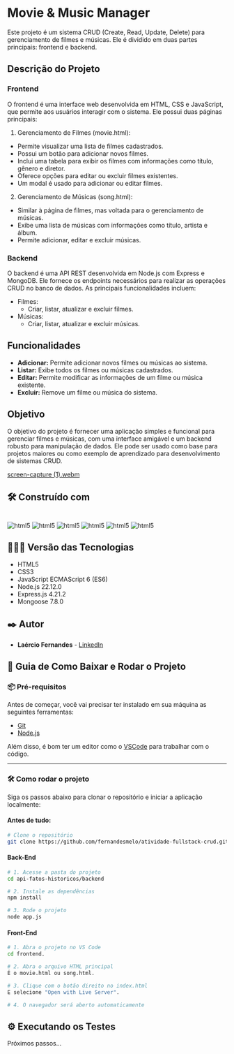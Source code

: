# Movie & Music Manager 
Este projeto é um sistema CRUD (Create, Read, Update, Delete) para gerenciamento de filmes e músicas. Ele é dividido em duas partes principais: frontend e backend.

## Descrição do Projeto

### Frontend
O frontend é uma interface web desenvolvida em HTML, CSS e JavaScript, que permite aos usuários interagir com o sistema. Ele possui duas páginas principais:

1. Gerenciamento de Filmes (movie.html):
* Permite visualizar uma lista de filmes cadastrados.
* Possui um botão para adicionar novos filmes.
* Inclui uma tabela para exibir os filmes com informações como título, gênero e diretor.
* Oferece opções para editar ou excluir filmes existentes.
* Um modal é usado para adicionar ou editar filmes.

2. Gerenciamento de Músicas (song.html):
* Similar à página de filmes, mas voltada para o gerenciamento de músicas.
* Exibe uma lista de músicas com informações como título, artista e álbum.
* Permite adicionar, editar e excluir músicas.

### Backend
O backend é uma API REST desenvolvida em Node.js com Express e MongoDB. Ele fornece os endpoints necessários para realizar as operações CRUD no banco de dados. As principais funcionalidades incluem:

* Filmes:
  * Criar, listar, atualizar e excluir filmes.
* Músicas:
  * Criar, listar, atualizar e excluir músicas.

## Funcionalidades
* **Adicionar:** Permite adicionar novos filmes ou músicas ao sistema.
* **Listar:** Exibe todos os filmes ou músicas cadastrados.
* **Editar:** Permite modificar as informações de um filme ou música existente.
* **Excluir:** Remove um filme ou música do sistema.

## Objetivo
O objetivo do projeto é fornecer uma aplicação simples e funcional para gerenciar filmes e músicas, com uma interface amigável e um backend robusto para manipulação de dados. Ele pode ser usado como base para projetos maiores ou como exemplo de aprendizado para desenvolvimento de sistemas CRUD.

[screen-capture (1).webm](https://github.com/user-attachments/assets/8ac9603d-e5d4-4561-92a6-80c1bb9f0854)

## 🛠️ Construído com

<div style="display: inline-block"><br/>
  <img align="center" alt="html5" src="https://img.shields.io/badge/HTML5-E34F26?style=for-the-badge&logo=html5&logoColor=white" /> 
  <img align="center" alt="html5" src="https://img.shields.io/badge/CSS3-1572B6?style=for-the-badge&logo=css3&logoColor=white" />
  <img align="center" alt="html5" src="https://img.shields.io/badge/JavaScript-F7DF1E?style=for-the-badge&logo=javascript&logoColor=black" />
  <img align="center" alt="html5" src="https://img.shields.io/badge/Node.js-43853D?style=for-the-badge&logo=node.js&logoColor=white" /> 
  <img align="center" alt="html5" src="https://img.shields.io/badge/Express.js-404D59?style=for-the-badge" />  
  <img align="center" alt="html5" src="https://img.shields.io/badge/MongoDB-4EA94B?style=for-the-badge&logo=mongodb&logoColor=white" />
</div><br/>

## 👨🏽‍💻 Versão das Tecnologias

* HTML5
* CSS3
* JavaScript ECMAScript 6 (ES6)
* Node.js 22.12.0
* Express.js 4.21.2
* Mongoose 7.8.0

## ✒️ Autor

* **Laércio Fernandes** - [LinkedIn](https://www.linkedin.com/in/laercio-fernandes/)

## 🚀 Guia de Como Baixar e Rodar o Projeto

### 📦 Pré-requisitos

Antes de começar, você vai precisar ter instalado em sua máquina as seguintes ferramentas:

- [Git](https://git-scm.com)
- [Node.js](https://nodejs.org)

Além disso, é bom ter um editor como o [VSCode](https://code.visualstudio.com/) para trabalhar com o código.

---

### 🛠️ Como rodar o projeto

Siga os passos abaixo para clonar o repositório e iniciar a aplicação localmente:

#### Antes de tudo:
```bash
# Clone o repositório
git clone https://github.com/fernandesmelo/atividade-fullstack-crud.git
```
#### Back-End
```bash
# 1. Acesse a pasta do projeto
cd api-fatos-historicos/backend

# 2. Instale as dependências
npm install

# 3. Rode o projeto
node app.js
```

#### Front-End
```bash
# 1. Abra o projeto no VS Code
cd frontend.

# 2. Abra o arquivo HTML principal
É o movie.html ou song.html.

# 3. Clique com o botão direito no index.html
E selecione "Open with Live Server".

# 4. O navegador será aberto automaticamente
```

## ⚙️ Executando os Testes
Próximos passos...
